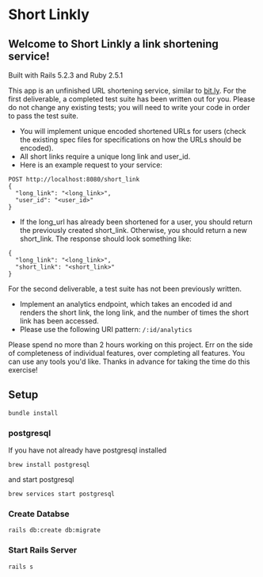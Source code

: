 # Short Linkly

## Welcome to Short Linkly a link shortening service!

Built with Rails 5.2.3 and Ruby 2.5.1

This app is an unfinished URL shortening service, similar to [bit.ly](https://bitly.com/). For the first deliverable, a completed test suite has been written out for you. Please do not change any existing tests; you will need to write your code in order to pass the test suite.

- You will implement unique encoded shortened URLs for users (check the existing spec files for specifications on how the URLs should be encoded).
- All short links require a unique long link and user_id.
- Here is an example request to your service:

```
POST http://localhost:8080/short_link
{
  "long_link": "<long_link>",
  "user_id": "<user_id>"
}
```
- If the long_url has already been shortened for a user, you should return the previously created short_link. Otherwise, you should return a new short_link. The response should look something like:

```
{
  "long_link": "<long_link>",
  "short_link": "<short_link>"
}
```

For the second deliverable, a test suite has not been previously written.

- Implement an analytics endpoint, which takes an encoded id and renders the short link, the long link, and the number of times the short link has been accessed.
- Please use the following URI pattern: `/:id/analytics`

Please spend no more than 2 hours working on this project. Err on the side of completeness of individual features, over completing all features. You can use any tools you'd like. Thanks in advance for taking the time do this exercise!

## Setup

```shell
bundle install
```

### postgresql

If you have not already have postgresql installed

```shell
brew install postgresql
```

and start postgresql

```shell
brew services start postgresql
```

### Create Databse

```shell
rails db:create db:migrate
```

### Start Rails Server

```shell
rails s
```

